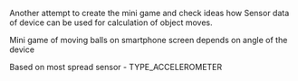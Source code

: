 Another attempt to create the mini game and check ideas how Sensor data of device can be used for calculation of object moves.

Mini game of moving balls on smartphone screen depends on angle of the device

Based on most spread sensor - TYPE_ACCELEROMETER
